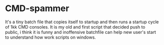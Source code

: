 # CMD-spammer
It's a tiny batch file that copies itself to startup and then runs a startup cycle of 1kk CMD consoles.
It is my old and first script that decided push to public, i think it is funny and inoffensive batchfile can help new user's start to understand how work scripts on windows.
